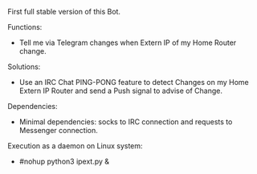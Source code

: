 First full stable version of this Bot.

Functions:
- Tell me via Telegram changes when Extern IP of my Home Router change.

Solutions:
- Use an IRC Chat PING-PONG feature to detect Changes on my Home Extern IP Router and send a Push signal to advise of Change.

Dependencies:
- Minimal dependencies: socks to IRC connection and requests to Messenger connection.

Execution as a daemon on Linux system:
- #nohup python3 ipext.py &
